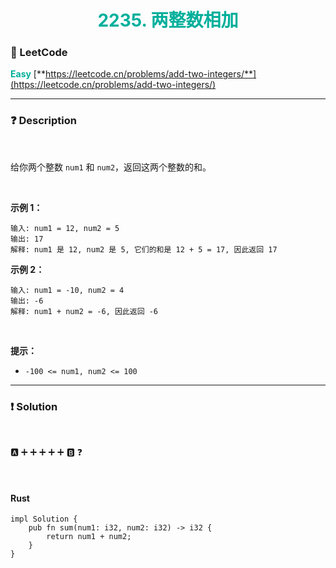 <h1 style="text-align: center;"> <span style="color: #00AF9B;">2235. 两整数相加</span> </h1>

### 🚀 LeetCode

<base target="_blank">

<span style="color: #00AF9B;">**Easy**</span> [**https://leetcode.cn/problems/add-two-integers/**](https://leetcode.cn/problems/add-two-integers/)

---

### ❓ Description

<br/>

给你两个整数 `num1` 和 `num2`，返回这两个整数的和。

<br/>

**示例 1：**

```
输入: num1 = 12, num2 = 5
输出: 17
解释: num1 是 12, num2 是 5, 它们的和是 12 + 5 = 17, 因此返回 17
```

**示例 2：**

```
输入: num1 = -10, num2 = 4
输出: -6
解释: num1 + num2 = -6, 因此返回 -6
```

<br/>

**提示：**

* `-100 <= num1, num2 <= 100`

---

### ❗ Solution

<br/>

🅰 ➕ ➕ ➕ ➕ ➕ 🅱 ❓

<br/>

#### Rust

```
impl Solution {
    pub fn sum(num1: i32, num2: i32) -> i32 {
        return num1 + num2;
    }
}
```
